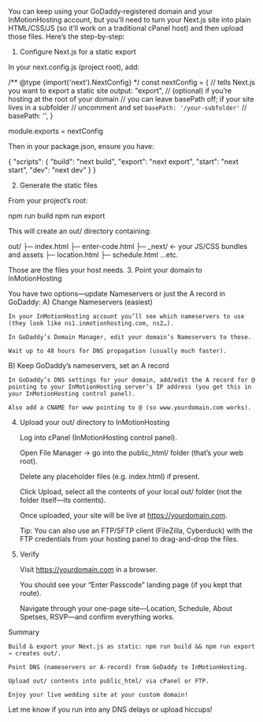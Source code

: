 You can keep using your GoDaddy‐registered domain and your InMotionHosting account, but you’ll need to turn your Next.js site into plain HTML/CSS/JS (so it’ll work on a traditional cPanel host) and then upload those files. Here’s the step-by-step:
1. Configure Next.js for a static export

In your next.config.js (project root), add:

/** @type {import('next').NextConfig} */
const nextConfig = {
  // tells Next.js you want to export a static site
  output: "export",
  // (optional) if you’re hosting at the root of your domain
  // you can leave basePath off; if your site lives in a subfolder
  // uncomment and set `basePath: '/your-subfolder'`
  // basePath: '',
}

module.exports = nextConfig

Then in your package.json, ensure you have:

{
  "scripts": {
    "build": "next build",
    "export": "next export",
    "start": "next start",
    "dev": "next dev"
  }
}

2. Generate the static files

From your project’s root:

npm run build
npm run export

This will create an out/ directory containing:

out/
├─ index.html
├─ enter-code.html
├─ _next/        ← your JS/CSS bundles and assets
├─ location.html
├─ schedule.html
…etc.

Those are the files your host needs.
3. Point your domain to InMotionHosting

You have two options—update Nameservers or just the A record in GoDaddy:
A) Change Nameservers (easiest)

    In your InMotionHosting account you’ll see which nameservers to use (they look like ns1.inmotionhosting.com, ns2…).

    In GoDaddy’s Domain Manager, edit your domain’s Nameservers to those.

    Wait up to 48 hours for DNS propagation (usually much faster).

B) Keep GoDaddy’s nameservers, set an A record

    In GoDaddy’s DNS settings for your domain, add/edit the A record for @ pointing to your InMotionHosting server’s IP address (you get this in your InMotionHosting control panel).

    Also add a CNAME for www pointing to @ (so www.yourdomain.com works).

4. Upload your out/ directory to InMotionHosting

    Log into cPanel (InMotionHosting control panel).

    Open File Manager → go into the public_html/ folder (that’s your web root).

    Delete any placeholder files (e.g. index.html) if present.

    Click Upload, select all the contents of your local out/ folder (not the folder itself—its contents).

    Once uploaded, your site will be live at https://yourdomain.com.

    Tip: You can also use an FTP/SFTP client (FileZilla, Cyberduck) with the FTP credentials from your hosting panel to drag-and-drop the files.

5. Verify

    Visit https://yourdomain.com in a browser.

    You should see your “Enter Passcode” landing page (if you kept that route).

    Navigate through your one-page site—Location, Schedule, About Spetses, RSVP—and confirm everything works.

Summary

    Build & export your Next.js as static: npm run build && npm run export → creates out/.

    Point DNS (nameservers or A-record) from GoDaddy to InMotionHosting.

    Upload out/ contents into public_html/ via cPanel or FTP.

    Enjoy your live wedding site at your custom domain!

Let me know if you run into any DNS delays or upload hiccups!